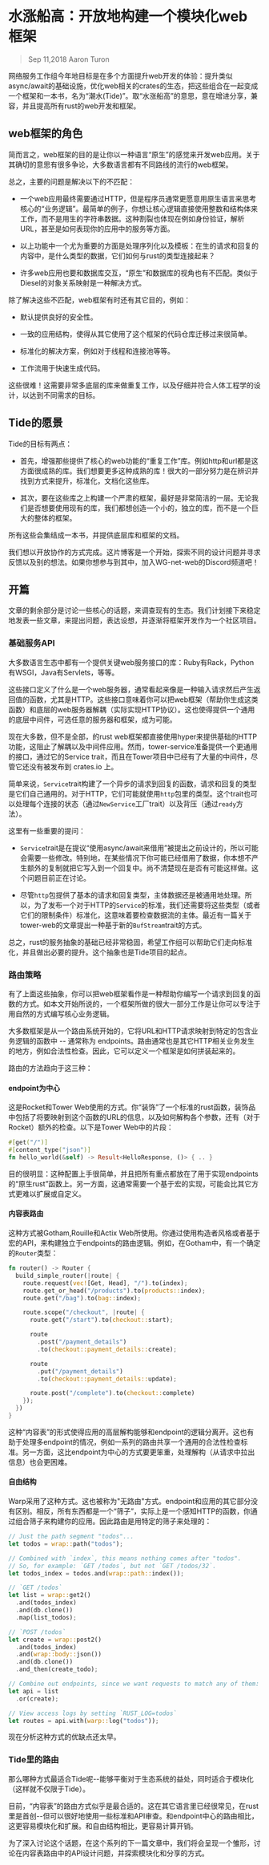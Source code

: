 # 水涨船高：开放地构建一个模块化web框架

> Sep 11,2018 Aaron Turon

网络服务工作组今年地目标是在多个方面提升web开发的体验：提升类似async/await的基础设施，优化web相关的crates的生态，把这些组合在一起变成一个框架和一本书，名为“潮水(Tide)”。取“水涨船高”的意思，意在增进分享，兼容，并且提高所有rust的web开发和框架。

## web框架的角色

简而言之，web框架的目的是让你以一种语言“原生”的感觉来开发web应用。关于其确切的意思有很多争论，大多数语言都有不同路线的流行的web框架。

总之，主要的问题是解决以下的不匹配：

- 一个web应用最终需要通过HTTP，但是程序员通常更愿意用原生语言来思考核心的“业务逻辑”。最简单的例子，你想让核心逻辑直接使用整数和结构体来工作，而不是用生的字符串数据。这种割裂也体现在例如身份验证，解析URL，甚至是如何表现你的应用中的服务等方面。

- 以上功能中一个尤为重要的方面是处理序列化以及模板：在生的请求和回复的内容中，是什么类型的数据，它们如何与rust的类型连接起来？

- 许多web应用也要和数据库交互，“原生”和数据库的视角也有不匹配。类似于Diesel的对象关系映射是一种解决方式。

除了解决这些不匹配，web框架有时还有其它目的，例如：

- 默认提供良好的安全性。

- 一致的应用结构，使得从其它使用了这个框架的代码仓库迁移过来很简单。

- 标准化的解决方案，例如对于线程和连接池等等。

- 工作流用于快速生成代码。

这些很难！这需要非常多底层的库来做重复工作，以及仔细并符合人体工程学的设计，以达到不同需求的目标。

## Tide的愿景

Tide的目标有两点：

- 首先，增强那些提供了核心的web功能的“重复工作”库。例如http和url都是这方面很成熟的库。我们想要更多这种成熟的库！很大的一部分努力是在辨识并找到方式来提升，标准化，文档化这些库。

- 其次，要在这些库之上构建一个严肃的框架，最好是非常简洁的一层。无论我们是否想要使用现有的库，我们都想创造一个小的，独立的库，而不是一个巨大的整体的框架。

所有这些会集结成一本书，并提供底层库和框架的文档。

我们想以开放协作的方式完成。这片博客是一个开始，探索不同的设计问题并寻求反馈以及别的想法。如果你想参与到其中，加入WG-net-web的Discord频道吧！

## 开篇

文章的剩余部分是讨论一些核心的话题，来调查现有的生态。我们计划接下来稳定地发表一些文章，来提出问题，表达设想，并逐渐将框架开发作为一个社区项目。

### 基础服务API

大多数语言生态中都有一个提供关键web服务接口的库：Ruby有Rack，Python有WSGI，Java有Servlets，等等。

这些接口定义了什么是一个web服务器，通常看起来像是一种输入请求然后产生返回值的函数，尤其是HTTP。这些接口意味着你可以把web框架（帮助你生成这类函数）和底层的web服务器解耦（实际实现HTTP协议）。这也使得提供一个通用的底层中间件，可选任意的服务器和框架，成为可能。

现在大多数，但不是全部，的rust web框架都直接使用hyper来提供基础的HTTP功能，这阻止了解耦以及中间件应用。然而，tower-service准备提供一个更通用的接口，通过它的Service trait，而且在Tower项目中已经有了大量的中间件，尽管它还没有被发布到 crates.io 上。

简单来说，`Service`trait构建了一个异步的请求到回复的函数，请求和回复的类型是它们自己通用的。对于HTTP，它们可能就使用`http`包里的类型。这个trait也可以处理每个连接的状态（通过`NewService`工厂trait）以及背压（通过`ready`方法）。

这里有一些重要的提问：

- `Service`trait是在提议“使用async/await来借用”被提出之前设计的，所以可能会需要一些修改。特别地，在某些情况下你可能已经借用了数据，你本想不产生额外的复制就把它写入到一个回复中。尚不清楚现在是否有可能这样做。这个问题目前正在讨论。

- 尽管`http`包提供了基本的请求和回复类型，主体数据还是被通用地处理。所以，为了发布一个对于HTTP的`Service`的标准，我们还需要将这些类型（或者它们的限制条件）标准化，这意味着要检查数据流的主体。最近有一篇关于tower-web的文章提出一种基于新的`BufStream`trait的方式。

总之，rust的服务抽象的基础已经非常稳固，希望工作组可以帮助它们走向标准化，并且做出必要的提升。这个抽象也是Tide项目的起点。

### 路由策略

有了上面这些抽象，你可以把web框架看作是一种帮助你编写一个请求到回复的函数的方式。如本文开始所说的，一个框架所做的很大一部分工作是让你可以专注于用自然的方式编写核心业务逻辑。

大多数框架是从一个路由系统开始的，它将URL和HTTP请求映射到特定的包含业务逻辑的函数中 -- 通常称为 endpoints。路由通常也是其它HTTP相关业务发生的地方，例如合法性检查。因此，它可以定义一个框架是如何拼装起来的。

路由的方法趋向于这三种：

#### endpoint为中心

这是Rocket和Tower Web使用的方式。你“装饰”了一个标准的rust函数，装饰品中包括了将要映射到这个函数的URL的信息，以及如何解构各个参数，还有（对于Rocket）额外的检查。以下是Tower Web中的片段：

```rust
#[get("/")]
#[content_type("json")]
fn hello_world(&self) -> Result<HelloResponse, ()> { .. }
```

目的很明显：这种配置上手很简单，并且把所有重点都放在了用于实现endpoints的“原生rust”函数上。另一方面，这通常需要一个基于宏的实现，可能会比其它方式更难以扩展或自定义。

#### 内容表路由

这种方式被Gotham,Rouille和Actix Web所使用。你通过使用构造者风格或者基于宏的API，来构建独立于endpoints的路由逻辑。例如，在Gotham中，有一个确定的`Router`类型：

```rust
fn router() -> Router {
  build_simple_router(|route| {
    route.request(vec![Get, Head], "/").to(index);
    route.get_or_head("/products").to(products::index);
    route.get("/bag").to(bag::index);

    route.scope("/checkout", |route| {
      route.get("/start").to(checkout::start);

      route
        .post("/payment_details")
        .to(checkout::payment_details::create);

      route
        .put("/payment_details")
        .to(checkout::payment_details::update);

      route.post("/complete").to(checkout::complete)
    });
  })
}
```

这种“内容表”的形式使得应用的高层解构能够和endpoint的逻辑分离开。这也有助于处理多endpoint的情况，例如一系列的路由共享一个通用的合法性检查标准。另一方面，这比endpoint为中心的方式要更笨重，处理解构（从请求中拉出信息）也会更困难。

#### 自由结构

Warp采用了这种方式。这也被称为"无路由"方式。endpoint和应用的其它部分没有区别。相反，所有东西都是一个“筛子”，实际上是一个感知HTTP的函数，你通过组合筛子来构建你的应用。因此路由是用特定的筛子来处理的：

```rust
// Just the path segment "todos"...
let todos = wrap::path("todos");

// Combined with `index`, this means nothing comes after "todos".
// So, for example: `GET /todos`, but not `GET /todos/32`.
let todos_index = todos.and(wrap::path::index());

// `GET /todos`
let list = wrap::get2()
  .and(todos_index)
  .and(db.clone())
  .map(list_todos);

// `POST /todos`
let create = wrap::post2()
  .and(todos_index)
  .and(wrap::body::json())
  .and(db.clone())
  .and_then(create_todo);

// Combine out endpoints, since we want requests to match any of them:
let api = list
  .or(create);

// View access logs by setting `RUST_LOG=todos`
let routes = api.with(warp::log("todos"));
```

现在分析这种方式的优缺点还太早。

### Tide里的路由

那么哪种方式最适合Tide呢--能够平衡对于生态系统的益处，同时适合于模块化（这样就不仅限于Tide）。

目前，“内容表”的路由方式似乎是最合适的。这在其它语言里已经很常见，在rust里是首创--但可以很好地使用一些标准和API审查。和endpoint中心的路由相比，这更容易模块化和扩展。和自由结构相比，更容易计算开销。

为了深入讨论这个话题，在这个系列的下一篇文章中，我们将会呈现一个雏形，讨论在内容表路由中的API设计问题，并探索模块化和分享的方式。
